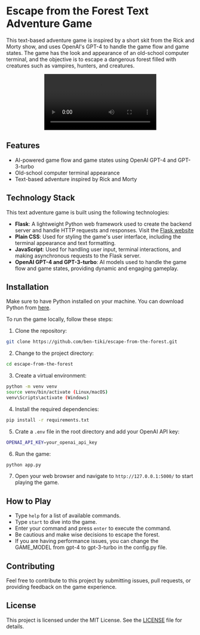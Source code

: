 # Escape from the Forest Text Adventure Game

This text-based adventure game is inspired by a short skit from the Rick and Morty show, and uses OpenAI's GPT-4 to handle the game flow and game states. The game has the look and appearance of an old-school computer terminal, and the objective is to escape a dangerous forest filled with creatures such as vampires, hunters, and creatures.

<p align="center">
  <video src="https://user-images.githubusercontent.com/101474762/229404749-1a1879dc-8896-43de-8f6e-31aaf07795a1.mp4" controls></video>
</p>

## Features

- AI-powered game flow and game states using OpenAI GPT-4 and GPT-3-turbo
- Old-school computer terminal appearance
- Text-based adventure inspired by Rick and Morty

## Technology Stack

This text adventure game is built using the following technologies:

- **Flask**: A lightweight Python web framework used to create the backend server and handle HTTP requests and responses.  Visit the [Flask website](https://flask.palletsprojects.com/)
- **Plain CSS**: Used for styling the game's user interface, including the terminal appearance and text formatting.
- **JavaScript**: Used for handling user input, terminal interactions, and making asynchronous requests to the Flask server.
- **OpenAI GPT-4 and GPT-3-turbo**: AI models used to handle the game flow and game states, providing dynamic and engaging gameplay.

## Installation

Make sure to have Python installed on your machine. You can download Python from [here](https://www.python.org/downloads/).

To run the game locally, follow these steps:

1. Clone the repository:

```bash
git clone https://github.com/ben-tiki/escape-from-the-forest.git
```

2. Change to the project directory:

```bash
cd escape-from-the-forest
```

3. Create a virtual environment:

```bash
python -m venv venv
source venv/bin/activate (Linux/macOS)
venv\Scripts\activate (Windows)
```

4. Install the required dependencies:

```bash
pip install -r requirements.txt
```

5. Crate a `.env` file in the root directory and add your OpenAI API key:

```bash
OPENAI_API_KEY=your_openai_api_key
```

6. Run the game:

```bash
python app.py
```

7. Open your web browser and navigate to `http://127.0.0.1:5000/` to start playing the game.

## How to Play

- Type `help` for a list of available commands.
- Type `start` to dive into the game.
- Enter your command and press `enter` to execute the command.
- Be cautious and make wise decisions to escape the forest.
- If you are having performance issues, you can change the GAME_MODEL from gpt-4 to gpt-3-turbo in the config.py file.

## Contributing

Feel free to contribute to this project by submitting issues, pull requests, or providing feedback on the game experience.

## License

This project is licensed under the MIT License. See the [LICENSE](LICENSE) file for details.
